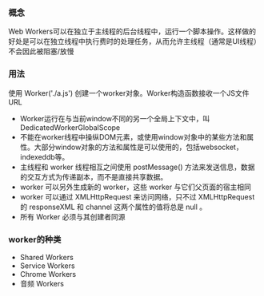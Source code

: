 ### 概念
Web Workers可以在独立于主线程的后台线程中，运行一个脚本操作。这样做的好处是可以在独立线程中执行费时的处理任务，从而允许主线程（通常是UI线程）不会因此被阻塞/放慢

### 用法
使用 Worker('./a.js') 创建一个worker对象。Worker构造函数接收一个JS文件URL

- Worker运行在与当前window不同的另一个全局上下文中，叫 DedicatedWorkerGlobalScope
- 不能在worker线程中操纵DOM元素，或使用window对象中的某些方法和属性。大部分window对象的方法和属性是可以使用的，包括websocket，indexeddb等。
- 主线程和 worker 线程相互之间使用 postMessage() 方法来发送信息，数据的交互方式为传递副本，而不是直接共享数据。
- worker 可以另外生成新的 worker，这些 worker 与它们父页面的宿主相同
- worker 可以通过 XMLHttpRequest 来访问网络，只不过 XMLHttpRequest 的 responseXML 和 channel 这两个属性的值将总是 null 。
- 所有 Worker 必须与其创建者同源

### worker的种类
- Shared Workers
- Service Workers
- Chrome Workers
- 音频 Workers